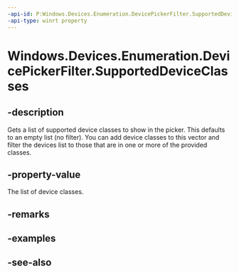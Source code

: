 ----api-id: P:Windows.Devices.Enumeration.DevicePickerFilter.SupportedDeviceClasses
-api-type: winrt property
---<!-- Property syntaxpublic Windows.Foundation.Collections.IVector<Windows.Devices.Enumeration.DeviceClass> SupportedDeviceClasses { get; }--># Windows.Devices.Enumeration.DevicePickerFilter.SupportedDeviceClasses## -descriptionGets a list of supported device classes to show in the picker. This defaults to an empty list (no filter). You can add device classes to this vector and filter the devices list to those that are in one or more of the provided classes.## -property-valueThe list of device classes.## -remarks## -examples## -see-also